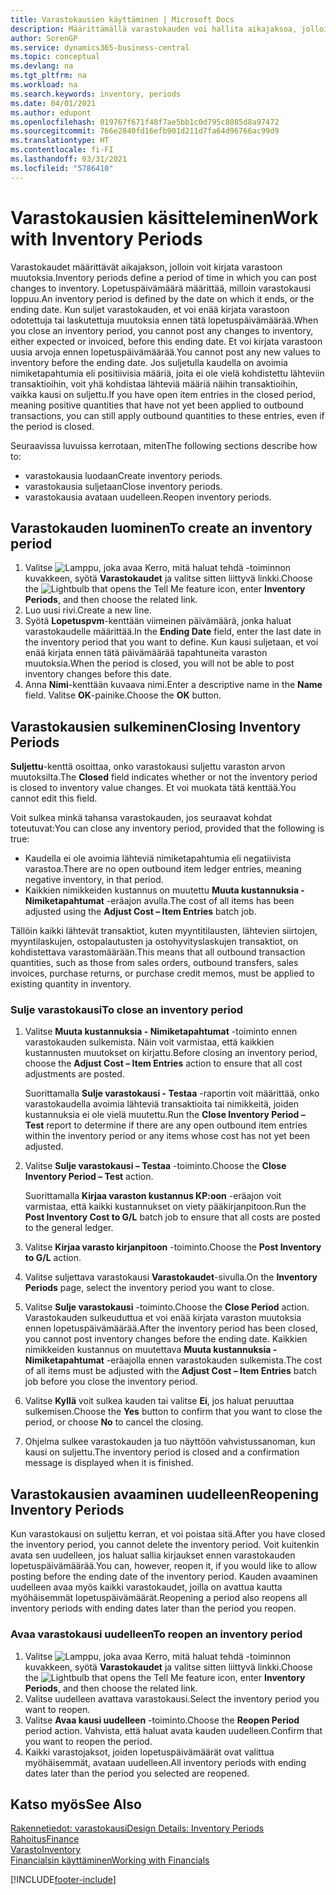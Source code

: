 ```yaml
---
title: Varastokausien käyttäminen | Microsoft Docs
description: Määrittämällä varastokauden voi hallita aikajaksoa, jolloin henkilöt voivat kirjata muutoksia varastoon.
author: SorenGP
ms.service: dynamics365-business-central
ms.topic: conceptual
ms.devlang: na
ms.tgt_pltfrm: na
ms.workload: na
ms.search.keywords: inventory, periods
ms.date: 04/01/2021
ms.author: edupont
ms.openlocfilehash: 019767f671f48f7ae5bb1c0d795c8085d8a97472
ms.sourcegitcommit: 766e2840fd16efb901d211d7fa64d96766ac99d9
ms.translationtype: HT
ms.contentlocale: fi-FI
ms.lasthandoff: 03/31/2021
ms.locfileid: "5786410"
---
```

# <a name="work-with-inventory-periods"></a><span data-ttu-id="732dc-103">Varastokausien käsitteleminen</span><span class="sxs-lookup"><span data-stu-id="732dc-103">Work with Inventory Periods</span></span>
<span data-ttu-id="732dc-104">Varastokaudet määrittävät aikajakson, jolloin voit kirjata varastoon muutoksia.</span><span class="sxs-lookup"><span data-stu-id="732dc-104">Inventory periods define a period of time in which you can post changes to inventory.</span></span> <span data-ttu-id="732dc-105">Lopetuspäivämäärä määrittää, milloin varastokausi loppuu.</span><span class="sxs-lookup"><span data-stu-id="732dc-105">An inventory period is defined by the date on which it ends, or the ending date.</span></span> <span data-ttu-id="732dc-106">Kun suljet varastokauden, et voi enää kirjata varastoon odotettuja tai laskutettuja muutoksia ennen tätä lopetuspäivämäärää.</span><span class="sxs-lookup"><span data-stu-id="732dc-106">When you close an inventory period, you cannot post any changes to inventory, either expected or invoiced, before this ending date.</span></span> <span data-ttu-id="732dc-107">Et voi kirjata varastoon uusia arvoja ennen lopetuspäivämäärää.</span><span class="sxs-lookup"><span data-stu-id="732dc-107">You cannot post any new values to inventory before the ending date.</span></span> <span data-ttu-id="732dc-108">Jos suljetulla kaudella on avoimia nimiketapahtumia eli positiivisia määriä, joita ei ole vielä kohdistettu lähteviin transaktioihin, voit yhä kohdistaa lähteviä määriä näihin transaktioihin, vaikka kausi on suljettu.</span><span class="sxs-lookup"><span data-stu-id="732dc-108">If you have open item entries in the closed period, meaning positive quantities that have not yet been applied to outbound transactions, you can still apply outbound quantities to these entries, even if the period is closed.</span></span>  

<span data-ttu-id="732dc-109">Seuraavissa luvuissa kerrotaan, miten</span><span class="sxs-lookup"><span data-stu-id="732dc-109">The following sections describe how to:</span></span>

* <span data-ttu-id="732dc-110">varastokausia luodaan</span><span class="sxs-lookup"><span data-stu-id="732dc-110">Create inventory periods.</span></span>  
* <span data-ttu-id="732dc-111">varastokausia suljetaan</span><span class="sxs-lookup"><span data-stu-id="732dc-111">Close inventory periods.</span></span>  
* <span data-ttu-id="732dc-112">varastokausia avataan uudelleen.</span><span class="sxs-lookup"><span data-stu-id="732dc-112">Reopen inventory periods.</span></span>  

## <a name="to-create-an-inventory-period"></a><span data-ttu-id="732dc-113">Varastokauden luominen</span><span class="sxs-lookup"><span data-stu-id="732dc-113">To create an inventory period</span></span>  
1. <span data-ttu-id="732dc-114">Valitse ![Lamppu, joka avaa Kerro, mitä haluat tehdä -toiminnon](media/ui-search/search_small.png "Kerro, mitä haluat tehdä") kuvakkeen, syötä **Varastokaudet** ja valitse sitten liittyvä linkki.</span><span class="sxs-lookup"><span data-stu-id="732dc-114">Choose the ![Lightbulb that opens the Tell Me feature](media/ui-search/search_small.png "Tell me what you want to do") icon, enter **Inventory Periods**, and then choose the related link.</span></span>  
2. <span data-ttu-id="732dc-115">Luo uusi rivi.</span><span class="sxs-lookup"><span data-stu-id="732dc-115">Create a new line.</span></span>  
3. <span data-ttu-id="732dc-116">Syötä **Lopetuspvm**-kenttään viimeinen päivämäärä, jonka haluat varastokaudelle määrittää.</span><span class="sxs-lookup"><span data-stu-id="732dc-116">In the **Ending Date** field, enter the last date in the inventory period that you want to define.</span></span> <span data-ttu-id="732dc-117">Kun kausi suljetaan, et voi enää kirjata ennen tätä päivämäärää tapahtuneita varaston muutoksia.</span><span class="sxs-lookup"><span data-stu-id="732dc-117">When the period is closed, you will not be able to post inventory changes before this date.</span></span>  
4. <span data-ttu-id="732dc-118">Anna **Nimi**-kenttään kuvaava nimi.</span><span class="sxs-lookup"><span data-stu-id="732dc-118">Enter a descriptive name in the **Name** field.</span></span> <span data-ttu-id="732dc-119">Valitse **OK**-painike.</span><span class="sxs-lookup"><span data-stu-id="732dc-119">Choose the **OK** button.</span></span>  

## <a name="closing-inventory-periods"></a><span data-ttu-id="732dc-120">Varastokausien sulkeminen</span><span class="sxs-lookup"><span data-stu-id="732dc-120">Closing Inventory Periods</span></span>  
<span data-ttu-id="732dc-121">**Suljettu**-kenttä osoittaa, onko varastokausi suljettu varaston arvon muutoksilta.</span><span class="sxs-lookup"><span data-stu-id="732dc-121">The **Closed** field indicates whether or not the inventory period is closed to inventory value changes.</span></span> <span data-ttu-id="732dc-122">Et voi muokata tätä kenttää.</span><span class="sxs-lookup"><span data-stu-id="732dc-122">You cannot edit this field.</span></span>  

<span data-ttu-id="732dc-123">Voit sulkea minkä tahansa varastokauden, jos seuraavat kohdat toteutuvat:</span><span class="sxs-lookup"><span data-stu-id="732dc-123">You can close any inventory period, provided that the following is true:</span></span>  

* <span data-ttu-id="732dc-124">Kaudella ei ole avoimia lähteviä nimiketapahtumia eli negatiivista varastoa.</span><span class="sxs-lookup"><span data-stu-id="732dc-124">There are no open outbound item ledger entries, meaning negative inventory, in that period.</span></span>  
* <span data-ttu-id="732dc-125">Kaikkien nimikkeiden kustannus on muutettu **Muuta kustannuksia - Nimiketapahtumat** -eräajon avulla.</span><span class="sxs-lookup"><span data-stu-id="732dc-125">The cost of all items has been adjusted using the **Adjust Cost – Item Entries** batch job.</span></span>  

<span data-ttu-id="732dc-126">Tällöin kaikki lähtevät transaktiot, kuten myyntitilausten, lähtevien siirtojen, myyntilaskujen, ostopalautusten ja ostohyvityslaskujen transaktiot, on kohdistettava varastomäärään.</span><span class="sxs-lookup"><span data-stu-id="732dc-126">This means that all outbound transaction quantities, such as those from sales orders, outbound transfers, sales invoices, purchase returns, or purchase credit memos, must be applied to existing quantity in inventory.</span></span>  

### <a name="to-close-an-inventory-period"></a><span data-ttu-id="732dc-127">Sulje varastokausi</span><span class="sxs-lookup"><span data-stu-id="732dc-127">To close an inventory period</span></span>  
1. <span data-ttu-id="732dc-128">Valitse **Muuta kustannuksia - Nimiketapahtumat** -toiminto ennen varastokauden sulkemista. Näin voit varmistaa, että kaikkien kustannusten muutokset on kirjattu.</span><span class="sxs-lookup"><span data-stu-id="732dc-128">Before closing an inventory period, choose the **Adjust Cost – Item Entries** action to ensure that all cost adjustments are posted.</span></span>

     <span data-ttu-id="732dc-129">Suorittamalla **Sulje varastokausi - Testaa** -raportin voit määrittää, onko varastokaudella avoimia lähteviä transaktioita tai nimikkeitä, joiden kustannuksia ei ole vielä muutettu.</span><span class="sxs-lookup"><span data-stu-id="732dc-129">Run the **Close Inventory Period – Test** report to determine if there are any open outbound item entries within the inventory period or any items whose cost has not yet been adjusted.</span></span>  
2. <span data-ttu-id="732dc-130">Valitse **Sulje varastokausi – Testaa** -toiminto.</span><span class="sxs-lookup"><span data-stu-id="732dc-130">Choose the **Close Inventory Period – Test** action.</span></span>  

     <span data-ttu-id="732dc-131">Suorittamalla **Kirjaa varaston kustannus KP:oon** -eräajon voit varmistaa, että kaikki kustannukset on viety pääkirjanpitoon.</span><span class="sxs-lookup"><span data-stu-id="732dc-131">Run the **Post Inventory Cost to G/L** batch job to ensure that all costs are posted to the general ledger.</span></span>  
3. <span data-ttu-id="732dc-132">Valitse **Kirjaa varasto kirjanpitoon** -toiminto.</span><span class="sxs-lookup"><span data-stu-id="732dc-132">Choose the **Post Inventory to G/L** action.</span></span>  
4. <span data-ttu-id="732dc-133">Valitse suljettava varastokausi **Varastokaudet**-sivulla.</span><span class="sxs-lookup"><span data-stu-id="732dc-133">On the **Inventory Periods** page, select the inventory period you want to close.</span></span>  
5. <span data-ttu-id="732dc-134">Valitse **Sulje varastokausi** -toiminto.</span><span class="sxs-lookup"><span data-stu-id="732dc-134">Choose the **Close Period** action.</span></span> <span data-ttu-id="732dc-135">Varastokauden sulkeuduttua et voi enää kirjata varaston muutoksia ennen lopetuspäivämäärää.</span><span class="sxs-lookup"><span data-stu-id="732dc-135">After the inventory period has been closed, you cannot post inventory changes before the ending date.</span></span> <span data-ttu-id="732dc-136">Kaikkien nimikkeiden kustannus on muutettava **Muuta kustannuksia - Nimiketapahtumat** -eräajolla ennen varastokauden sulkemista.</span><span class="sxs-lookup"><span data-stu-id="732dc-136">The cost of all items must be adjusted with the **Adjust Cost – Item Entries** batch job before you close the inventory period.</span></span>  
6. <span data-ttu-id="732dc-137">Valitse **Kyllä** voit sulkea kauden tai valitse **Ei**, jos haluat peruuttaa sulkemisen.</span><span class="sxs-lookup"><span data-stu-id="732dc-137">Choose the **Yes** button to confirm that you want to close the period, or choose **No** to cancel the closing.</span></span>  
7. <span data-ttu-id="732dc-138">Ohjelma sulkee varastokauden ja tuo näyttöön vahvistussanoman, kun kausi on suljettu.</span><span class="sxs-lookup"><span data-stu-id="732dc-138">The inventory period is closed and a confirmation message is displayed when it is finished.</span></span>  

## <a name="reopening-inventory-periods"></a><span data-ttu-id="732dc-139">Varastokausien avaaminen uudelleen</span><span class="sxs-lookup"><span data-stu-id="732dc-139">Reopening Inventory Periods</span></span>  
<span data-ttu-id="732dc-140">Kun varastokausi on suljettu kerran, et voi poistaa sitä.</span><span class="sxs-lookup"><span data-stu-id="732dc-140">After you have closed the inventory period, you cannot delete the inventory period.</span></span> <span data-ttu-id="732dc-141">Voit kuitenkin avata sen uudelleen, jos haluat sallia kirjaukset ennen varastokauden lopetuspäivämäärää.</span><span class="sxs-lookup"><span data-stu-id="732dc-141">You can, however, reopen it, if you would like to allow posting before the ending date of the inventory period.</span></span> <span data-ttu-id="732dc-142">Kauden avaaminen uudelleen avaa myös kaikki varastokaudet, joilla on avattua kautta myöhäisemmät lopetuspäivämäärät.</span><span class="sxs-lookup"><span data-stu-id="732dc-142">Reopening a period also reopens all inventory periods with ending dates later than the period you reopen.</span></span>  

### <a name="to-reopen-an-inventory-period"></a><span data-ttu-id="732dc-143">Avaa varastokausi uudelleen</span><span class="sxs-lookup"><span data-stu-id="732dc-143">To reopen an inventory period</span></span>  
1. <span data-ttu-id="732dc-144">Valitse ![Lamppu, joka avaa Kerro, mitä haluat tehdä -toiminnon](media/ui-search/search_small.png "Kerro, mitä haluat tehdä") kuvakkeen, syötä **Varastokaudet** ja valitse sitten liittyvä linkki.</span><span class="sxs-lookup"><span data-stu-id="732dc-144">Choose the ![Lightbulb that opens the Tell Me feature](media/ui-search/search_small.png "Tell me what you want to do") icon, enter **Inventory Periods**, and then choose the related link.</span></span>  
2. <span data-ttu-id="732dc-145">Valitse uudelleen avattava varastokausi.</span><span class="sxs-lookup"><span data-stu-id="732dc-145">Select the inventory period you want to reopen.</span></span>  
3. <span data-ttu-id="732dc-146">Valitse **Avaa kausi uudelleen** -toiminto.</span><span class="sxs-lookup"><span data-stu-id="732dc-146">Choose the **Reopen Period** period action.</span></span> <span data-ttu-id="732dc-147">Vahvista, että haluat avata kauden uudelleen.</span><span class="sxs-lookup"><span data-stu-id="732dc-147">Confirm that you want to reopen the period.</span></span>  
4. <span data-ttu-id="732dc-148">Kaikki varastojaksot, joiden lopetuspäivämäärät ovat valittua myöhäisemmät, avataan uudelleen.</span><span class="sxs-lookup"><span data-stu-id="732dc-148">All inventory periods with ending dates later than the period you selected are reopened.</span></span>  

## <a name="see-also"></a><span data-ttu-id="732dc-149">Katso myös</span><span class="sxs-lookup"><span data-stu-id="732dc-149">See Also</span></span>  
[<span data-ttu-id="732dc-150">Rakennetiedot: varastokausi</span><span class="sxs-lookup"><span data-stu-id="732dc-150">Design Details: Inventory Periods</span></span>](design-details-inventory-periods.md)  
[<span data-ttu-id="732dc-151">Rahoitus</span><span class="sxs-lookup"><span data-stu-id="732dc-151">Finance</span></span>](finance.md)  
[<span data-ttu-id="732dc-152">Varasto</span><span class="sxs-lookup"><span data-stu-id="732dc-152">Inventory</span></span>](inventory-manage-inventory.md)  
[<span data-ttu-id="732dc-153">Financialsin käyttäminen</span><span class="sxs-lookup"><span data-stu-id="732dc-153">Working with Financials</span></span>](ui-work-product.md)


[!INCLUDE[footer-include](includes/footer-banner.md)]